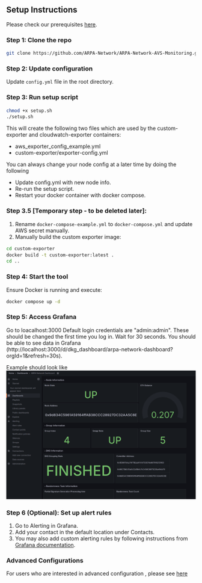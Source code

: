 ## Setup Instructions

Please check our prerequisites [here](https://github.com/ARPA-Network/BLS-TSS-Network/blob/main/docs/eigenlayer-onboarding.md#prerequisites).

### Step 1: Clone the repo

```bash
git clone https://github.com/ARPA-Network/ARPA-Network-AVS-Monitoring.git
```

### Step 2: Update configuration

Update `config.yml` file in the root directory.

### Step 3: Run setup script

```bash
chmod +x setup.sh
./setup.sh
```

This will create the following two files which are used by the custom-exporter and cloudwatch-exporter containers:
- aws_exporter_config_example.yml
- custom-exporter/exporter-config.yml

You can always change your node config at a later time by doing the following
- Update config.yml with new node info.
- Re-run the setup script.
- Restart your docker container with docker compose.

### Step 3.5 [Temporary step - to be deleted later]:

1. Rename `docker-compose-example.yml` to `docker-compose.yml` and update AWS secret manually.
2. Manually build the custom exporter image:

```bash
cd custom-exporter
docker build -t custom-exporter:latest .
cd ..
```

### Step 4: Start the tool

Ensure Docker is running and execute:

```bash
docker compose up -d
```

### Step 5: Access Grafana

Go to loacalhost:3000 
Default login credentials are "admin:admin". These should be changed the first time you log in.
Wait for 30 seconds. You should be able to see data in Grafana (http://localhost:3000/d/dkg_dashboard/arpa-network-dashboard?orgId=1&refresh=30s). 

Example should look like ![dashboard example](./pictures/dashboard-example.png "dashboard example")

### Step 6 (Optional): Set up alert rules

1. Go to Alerting in Grafana.
2. Add your contact in the default location under Contacts.
3. You may also add custom alerting rules by following instructions from [Grafana documentation](https://grafana.com/docs/grafana/latest/alerting/).


### Advanced Configurations

For users who are interested in advanced configuration , please see [here](./advanced-config-operations.md)